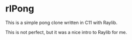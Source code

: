 # rlPong

This is a simple pong clone written in C11 with Raylib.

This is not perfect, but it was a nice intro to Raylib for me.

